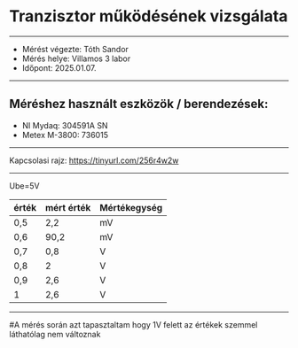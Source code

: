 # Tranzisztor működésének vizsgálata
---  
- Mérést végezte: Tóth Sandor
- Mérés helye: Villamos 3 labor
- Időpont: 2025.01.07.

---
## Méréshez használt eszközök / berendezések:
- NI Mydaq: 304591A SN
- Metex M-3800: 736015
---

Kapcsolasi rajz:
https://tinyurl.com/256r4w2w


---

Ube=5V

| érték | mért érték |Mértékegység|
|-------|------------|------------|
| 0,5 | 2,2  |  mV |
| 0,6 | 90,2 |  mV |
| 0,7 | 0,8  |  V  |
| 0,8 |  2   |  V  |
| 0,9 |  2,6 |  V  |
| 1   |  2,6 |  V  |

---
#A mérés során azt tapasztaltam hogy 1V felett az értékek szemmel láthatólag nem változnak

